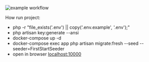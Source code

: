 ![example workflow](https://github.com/derdek/derdek.fun/actions/workflows/laravel.yml/badge.svg)

How run project:
* php -r \"file_exists('.env') || copy('.env.example', '.env');\"
* php artisan key:generate --ansi
* docker-compose up -d
* docker-compose exec app php artisan migrate:fresh --seed --seeder=FirstStartSeeder
* open in browser <a href="http://localhost:10000" target="_blank">localhost:10000</a>

